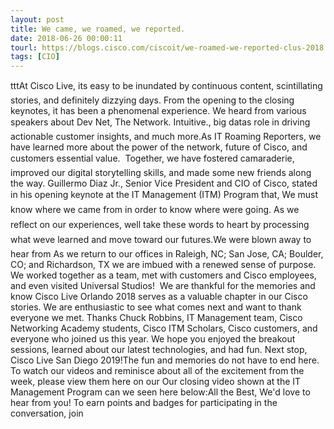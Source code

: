 ```yaml
---
layout: post
title: We came, we roamed, we reported.
date: 2018-06-26 00:00:11
tourl: https://blogs.cisco.com/ciscoit/we-roamed-we-reported-clus-2018
tags: [CIO]
---
```

tttAt Cisco Live, its easy to be inundated by continuous content, scintillating stories, and definitely dizzying days. From the opening to the closing keynotes, it has been a phenomenal experience. We heard from various speakers about Dev Net, The Network. Intuitive., big datas role in driving actionable customer insights, and much more.As IT Roaming Reporters, we have learned more about the power of the network, future of Cisco, and customers essential value.  Together, we have fostered camaraderie, improved our digital storytelling skills, and made some new friends along the way. Guillermo Diaz Jr., Senior Vice President and CIO of Cisco, stated in his opening keynote at the IT Management (ITM) Program that, We must know where we came from in order to know where were going. As we reflect on our experiences, well take these words to heart by processing what weve learned and move toward our futures.We were blown away to hear from As we return to our offices in Raleigh, NC; San Jose, CA; Boulder, CO; and Richardson, TX we are imbued with a renewed sense of purpose. We worked together as a team, met with customers and Cisco employees, and even visited Universal Studios!  We are thankful for the memories and know Cisco Live Orlando 2018 serves as a valuable chapter in our Cisco stories. We are enthusiastic to see what comes next and want to thank everyone we met. Thanks Chuck Robbins, IT Management team, Cisco Networking Academy students, Cisco ITM Scholars, Cisco customers, and everyone who joined us this year. We hope you enjoyed the breakout sessions, learned about our latest technologies, and had fun. Next stop, Cisco Live San Diego 2019!The fun and memories do not have to end here. To watch our videos and reminisce about all of the excitement from the week, please view them here on our Our closing video shown at the IT Management Program can we seen here below:All the Best, We'd love to hear from you! To earn points and badges for participating in the conversation, join 
